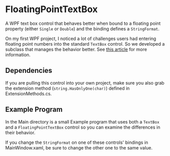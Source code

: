 # FloatingPointTextBox
A WPF text box control that behaves better when bound to a floating point property
(either `Single` or `Double`) and the binding defines a `StringFormat`.

On my first WPF project, I noticed a lot of challenges users had entering
floating point numbers into the standard `TextBox` control. So we developed a
subclass that manages the behavior better. See
[this article](https://bridge360blog.com/2017/03/13/binding-a-floating-point-property-to-a-textbox-with-a-stringformat-in-wpf/)
for more information.

## Dependencies
If you are pulling this control into your own project, make sure you also grab
the extension method (`string.HasOnlyOne(char)`) defined in ExtensionMethods.cs.

## Example Program
In the Main directory is a small Example program that uses both a `TextBox` and
a `FloatingPointTextBox` control so you can examine the differences in their
behavior.

If you change the `StringFormat` on one of these controls' bindings in MainWindow.xaml,
be sure to change the other one to the same value.
